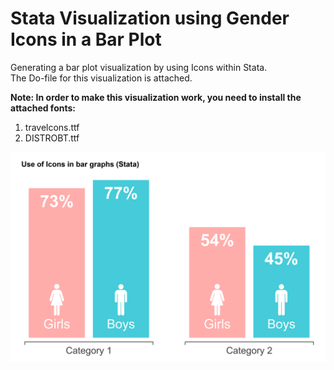 # Stata Visualization using Gender Icons in a Bar Plot
Generating a bar plot visualization by using Icons within Stata.  
The Do-file for this visualization is attached.

**Note: In order to make this visualization work, you need to install the attached fonts:**
1. travelcons.ttf
1. DISTROBT.ttf

![alt text](https://github.com/fahad-mirza/stata_bar_plot_gender_icons/blob/9c0b1305498f9256fe9bf9df8d9d7e369b79d476/gender_bar_plot_icons.png?raw=true)
